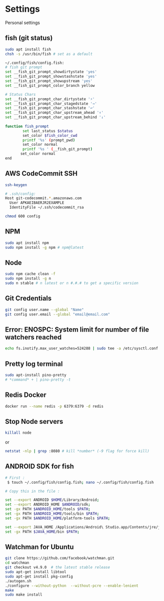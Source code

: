 # Settings
Personal settings

## fish (git status)
```bash
sudo apt install fish
chsh -s /usr/bin/fish # set as a default

~/.config/fish/config.fish:
# fish git prompt
set __fish_git_prompt_showdirtystate 'yes'
set __fish_git_prompt_showstashstate 'yes'
set __fish_git_prompt_showupstream 'yes'
set __fish_git_prompt_color_branch yellow

# Status Chars
set __fish_git_prompt_char_dirtystate '⚡'
set __fish_git_prompt_char_stagedstate '→'
set __fish_git_prompt_char_stashstate '↩'
set __fish_git_prompt_char_upstream_ahead '↑'
set __fish_git_prompt_char_upstream_behind '↓'
 
function fish_prompt
        set last_status $status
        set_color $fish_color_cwd
        printf '%s' (prompt_pwd)
        set_color normal
        printf '%s ' (__fish_git_prompt)
       set_color normal
end
```

## AWS CodeCommit SSH
```bash
ssh-keygen

# .ssh/config:
Host git-codecommit.*.amazonaws.com
  User APKAEIBAERJR2EXAMPLE
  IdentityFile ~/.ssh/codecommit_rsa

chmod 600 config
```

## NPM
```bash
sudo apt install npm
sudo npm install -g npm # npm@latest
```

## Node
```bash
sudo npm cache clean -f
sudo npm install -g n
sudo n stable # n latest or n #.#.# to get a specific version
```

## Git Credentials
```bash
git config user.name --global "Name"
git config user.email --global "email@email.com"
```

## Error: ENOSPC: System limit for number of file watchers reached
```bash
echo fs.inotify.max_user_watches=524288 | sudo tee -a /etc/sysctl.conf && sudo sysctl -p
```

## Pretty log terminal
```bash
sudo apt-install pino-pretty
# *command* + | pino-pretty -t
```

## Redis Docker
```bash
docker run --name redis -p 6379:6379 -d redis
```

## Stop Node servers
```bash
killall node
```
or 

```bash
netstat -nlp | grep :8080 # kill *number* (-9 flag for force kill)
```

## ANDROID SDK for fish
```bash
# First :
 $ touch ~/.config/fish/config.fish; nano ~/.config/fish/config.fish

# Copy this in the file :

set --export ANDROID $HOME/Library/Android;
set --export ANDROID_HOME $ANDROID/sdk;
set -gx PATH $ANDROID_HOME/tools $PATH;
set -gx PATH $ANDROID_HOME/tools/bin $PATH;
set -gx PATH $ANDROID_HOME/platform-tools $PATH;

set --export JAVA_HOME /Applications/Android\ Studio.app/Contents/jre/jdk/Contents/Home;
set -gx PATH $JAVA_HOME/bin $PATH;
```

## Watchman for Ubuntu
```bash
git clone https://github.com/facebook/watchman.git
cd watchman
git checkout v4.9.0  # the latest stable release
sudo apt-get install libtool
sudo apt-get install pkg-config
./autogen.sh
./configure --without-python  --without-pcre --enable-lenient
make
sudo make install
```
